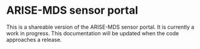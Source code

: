 # ARISE-MDS sensor portal
 
This is a shareable version of the ARISE-MDS sensor portal. It is currently a work in progress. This documentation will be updated when the code approaches a release.
